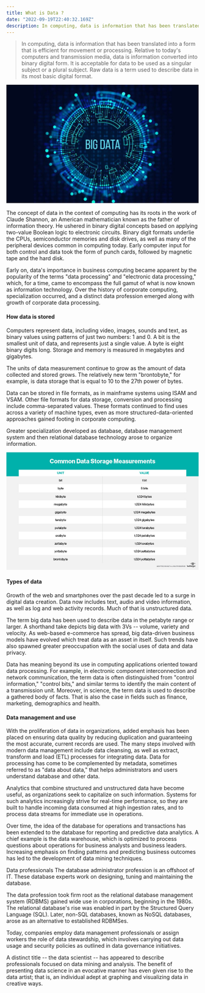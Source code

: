 ```yaml
---
title: What is Data ?
date: "2022-09-19T22:40:32.169Z"
description: In computing, data is information that has been translated into a form that is efficient for movement or processing. Relative to today's computers and transmission media, data is information ...
---
```


> In computing, data is information that has been translated into a form that is efficient for movement or processing. Relative to today's computers and transmission media, data is information converted into binary digital form. It is acceptable for data to be used as a singular subject or a plural subject. Raw data is a term used to describe data in its most basic digital format.

![database picture](./data.jpg)

The concept of data in the context of computing has its roots in the work of Claude Shannon, an American mathematician known as the father of information theory.  He ushered in binary digital concepts based on applying two-value Boolean logic to electronic circuits. Binary digit formats underlie the CPUs, semiconductor memories and disk drives, as well as many of the peripheral devices common in computing today. Early computer input for both control and data took the form of punch cards, followed by magnetic tape and the hard disk. 

Early on, data's importance in business computing became apparent by the popularity of the terms "data processing" and "electronic data processing," which, for a time, came to encompass the full gamut of what is now known as information technology.  Over the history of corporate computing, specialization occurred, and a distinct data profession emerged along with growth of corporate data processing.

#### How data is stored
Computers represent data, including video, images, sounds and text, as binary values using patterns of just two numbers: 1 and 0. A bit is the smallest unit of data, and represents just a single value. A byte is eight binary digits long. Storage and memory is measured in megabytes and gigabytes.

The units of data measurement continue to grow as the amount of data collected and stored grows. The relatively new term "brontobyte," for example, is data storage that is equal to 10 to the 27th power of bytes.

Data can be stored in file formats, as in mainframe systems using ISAM and VSAM. Other file formats for data storage, conversion and processing include comma-separated values. These formats continued to find uses across a variety of machine types, even as more structured-data-oriented approaches gained footing in corporate computing.

Greater specialization developed as database, database management system and then relational database technology arose to organize information.

![data storage](./data_storage.jpg) 

#### Types of data
Growth of the web and smartphones over the past decade led to a surge in digital data creation.  Data now includes text, audio and video information, as well as log and web activity records. Much of that is unstructured data. 

The term big data has been used to describe data in the petabyte range or larger. A shorthand take depicts big data with 3Vs -- volume, variety and velocity. As web-based e-commerce has spread, big data-driven business models have evolved which treat data as an asset in itself. Such trends have also spawned greater preoccupation with the social uses of data and data privacy. 

Data has meaning beyond its use in computing applications oriented toward data processing. For example,  in electronic  component interconnection and network communication, the term data is often distinguished from "control information," "control bits," and similar terms to identify the main content of a transmission unit. Moreover, in science, the term data is used to describe a gathered body of facts. That is also the case in fields such as finance, marketing, demographics and health.

#### Data management and use
With the proliferation of data in organizations, added emphasis has been placed on ensuring data quality by reducing duplication and guaranteeing the most accurate, current records are used. The many steps involved with modern data management include data cleansing, as well as extract, transform and load (ETL) processes for integrating data. Data for processing has come to be complemented by metadata, sometimes referred to as "data about data," that helps administrators and users understand database and other data.

Analytics that combine structured and unstructured data have become useful, as organizations seek to capitalize on such information. Systems for such analytics increasingly strive for real-time performance, so they are built to handle incoming data consumed at high ingestion rates, and to process data streams for immediate use in operations.

Over time, the idea of the database for operations and transactions has been extended to the database for reporting and predictive data analytics. A chief example is the data warehouse, which is optimized to process questions about operations for business analysts and business leaders. Increasing emphasis on finding patterns and predicting business outcomes has led to the development of data mining techniques. 

Data professionals
The database administrator profession is an offshoot of IT. These database experts work on designing, tuning and maintaining the database.

The data profession took firm root as the relational database management system (RDBMS) gained wide use in corporations, beginning in the 1980s. The relational database's rise was enabled in part by the Structured Query Language (SQL). Later, non-SQL databases, known as NoSQL databases, arose as an alternative to established RDBMSes.

Today, companies employ data management professionals or assign workers the role of data stewardship, which involves carrying out data usage and security policies as outlined in data governance initiatives.

A distinct title -- the data scientist -- has appeared to describe professionals focused on data mining and analysis. The benefit of presenting data science in an evocative manner has even given rise to the data artist; that is, an individual adept at graphing and visualizing data in creative ways.

